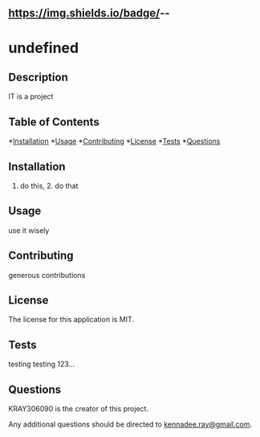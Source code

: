 
  ## https://img.shields.io/badge/<license>-<MIT>-<blue>
  # undefined

  ## Description

  IT is a project

  ## Table of Contents

  *[Installation](#installation)
  *[Usage](#usage)
  *[Contributing](#contributing)
  *[License](#license)
  *[Tests](#tests)
  *[Questions](#questions)

  ## Installation

  1. do this, 2. do that


  ## Usage

  use it wisely


  ## Contributing 

  generous contributions


  ## License 

  The license for this application is MIT.


  ## Tests

  testing testing 123...


  ## Questions

  KRAY306090 is the creator of this project.

  Any additional questions should be directed to kennadee.ray@gmail.com. 


